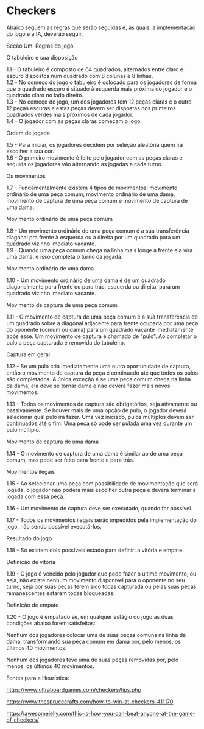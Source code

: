 # Checkers
Abaixo seguem as regras que serão seguidas e, às quais, a implementação do jogo e a IA, deverão seguir.

Seção Um: Regras do jogo.

O tabuleiro e sua disposição

1.1 - O tabuleiro é composto de 64 quadrados, alternados entre claro e escuro dispostos num quadrado com 8 colunas e 8 linhas.<br> 
1.2 - No começo do jogo o tabuleiro é colocado para os jogadores de forma que o quadrado escuro é situado à esquerda mais próxima do jogador e o quadrado claro no lado direito.<br>
1.3 - No começo do jogo, um dos jogadores tem 12 peças claras e o outro 12 peças escuras e estas peças devem ser dispostas nos primeiros quadrados verdes mais próximos de cada jogador.<br>
1.4 - O jogador com as peças claras começam o jogo.

Ordem de jogada

1.5 - Para iniciar, os jogadores decidem por seleção aleatória quem irá escolher a sua cor.<br>
1.6 - O primeiro movimento é feito pelo jogador com as peças claras e seguida os jogadores vão alternando as jogadas a cada turno.

Os movimentos

1.7 - Fundamentalmente existem 4 tipos de movimentos: movimento ordinário de uma peça comum, movimento ordinário de uma dama, movimento de captura de uma peça comum e movimento de captura de uma dama.

Movimento ordinário de uma peça comum

1.8 - Um movimento ordinário de uma peça comum é a sua transferência diagonal pra frente à esquerda ou à direita por um quadrado para um quadrado vizinho imediato vacante.<br>
1.9 - Quando uma peça comum chega na linha mais longe à frente ela vira uma dama, e isso completa o turno da jogada. 

Movimento ordinário de uma dama

1.10 - Um movimento ordinário de uma dama é de um quadrado diagonalmente para frente ou para trás, esquerda ou direita, para um quadrado vizinho imediato vacante.


Movimento de captura de uma peça comum

1.11 - O movimento de captura de uma peça comum é a sua transferência de um quadrado sobre a diagonal adjacente para frente ocupada por uma peça do oponente (comum ou dama) para um quadrado vacante imediatamente após esse. Um movimento de captura é chamado de “pulo”. Ao completar o pulo a peça capturada é removida do tabuleiro.

Captura em geral

1.12 - Se um pulo cria imediatamente uma outra oportunidade de captura, então o movimento de captura da peça é continuado até que todos os pulos são completados. A única exceção é se uma peça comum chega na linha da dama, ela deve se tornar dama e não deverá fazer mais novos movimentos. 

1.13 - Todos os movimentos de captura são obrigatórios, seja ativamente ou passivamente. Se houver mais de uma opção de pulo, o jogador deverá selecionar qual pulo irá fazer. Uma vez iniciado, pulos múltiplos devem ser continuados até o fim. Uma peça só pode ser pulada uma vez durante um pulo múltiplo.

Movimento de captura de uma dama

1.14 - O movimento de captura de uma dama é similar ao de uma peça comum, mas pode ser feito para frente e para trás.

Movimentos ilegais

1.15 - Ao selecionar uma peça com possibilidade de movimentação que será jogada, o jogador não poderá mais escolher outra peça e deverá terminar a jogada com essa peça.

1.16 - Um movimento de captura deve ser executado, quando for possível.

1.17 - Todos os movimentos ilegais serão impedidos pela implementação do jogo, não sendo possível executá-los.

Resultado do jogo

1.18 - Só existem dois possíveis estado para definir: a vitória e empate.

Definição de vitória

1.19 - O jogo é vencido pelo jogador que pode fazer o último movimento, ou seja, não existe nenhum movimento disponível para o oponente no seu turno, seja por suas peças terem sido todas capturada ou pelas suas peças remanescentes estarem todas bloqueadas.

Definição de empate

1.20 - O jogo é empatado se, em qualquer estágio do jogo as duas condições abaixo forem satisfeitas:

Nenhum dos jogadores colocar uma de suas peças comuns na linha da dama, transformando sua peça comum em dama por, pelo menos, os últimos 40 movimentos.

Nenhum dos jogadores teve uma de suas peças removidas por, pelo menos, os últimos 40 movimentos.


Fontes para a Heurística:

https://www.ultraboardgames.com/checkers/tips.php

https://www.thesprucecrafts.com/how-to-win-at-checkers-411170

https://awesomejelly.com/this-is-how-you-can-beat-anyone-at-the-game-of-checkers/